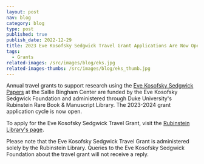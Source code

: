 ```yaml
---
layout: post
nav: blog
category: blog
type: post
published: true
publish_date: 2022-12-29
title: 2023 Eve Kosofsky Sedgwick Travel Grant Applications Are Now Open
tags:
  - Grants
related-images: /src/images/blog/eks.jpg
related-images-thumbs: /src/images/blog/eks_thumb.jpg
---
```

A﻿nnual travel grants to support research using the [Eve Kosofsky Sedgwick Papers](https://blogs.library.duke.edu/rubenstein/2022/04/28/eve-kosofsky-sedgwick-papers/) at the Sallie Bingham Center are funded by the Eve Kosofsky Sedgwick Foundation and administered through Duke University's Rubinstein Rare Book & Manuscript Library. The 2023-2024 grant application cycle is now open. 

To apply for the Eve Kosofsky Sedgwick Travel Grant, visit the [Rubinstein Library's page](https://blogs.library.duke.edu/rubenstein/2022/12/08/2023-2024-research-travel-grants-open/). 

P﻿lease note that the Eve Kosofsky Sedgwick Travel Grant is administered solely by the Rubinstein Library. Queries to the Eve Kosofsky Sedgwick Foundation about the travel grant will not receive a reply.